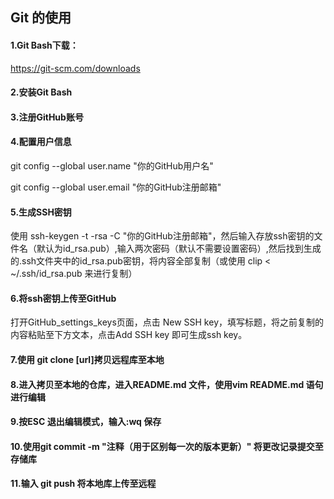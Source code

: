 ## Git 的使用 

#### 1.Git Bash下载：

https://git-scm.com/downloads

#### 2.安装Git Bash

#### 3.注册GitHub账号

#### 4.配置用户信息 

git config --global user.name "你的GitHub用户名"

git config --global user.email "你的GitHub注册邮箱"

#### 5.生成SSH密钥

使用 ssh-keygen -t -rsa -C "你的GitHub注册邮箱"，然后输入存放ssh密钥的文件名（默认为id_rsa.pub）,输入两次密码（默认不需要设置密码）,然后找到生成的.ssh文件夹中的id_rsa.pub密钥，将内容全部复制（或使用 clip < ~/.ssh/id_rsa.pub 来进行复制）

#### 6.将ssh密钥上传至GitHub

打开GitHub_settings_keys页面，点击 New SSH key，填写标题，将之前复制的内容粘贴至下方文本，点击Add SSH key 即可生成ssh key。

#### 7.使用 git clone [url]拷贝远程库至本地

#### 8.进入拷贝至本地的仓库，进入README.md 文件，使用vim README.md 语句进行编辑

#### 9.按ESC 退出编辑模式，输入:wq 保存

#### 10.使用git commit -m "注释（用于区别每一次的版本更新）" 将更改记录提交至存储库

#### 11.输入 git push 将本地库上传至远程

